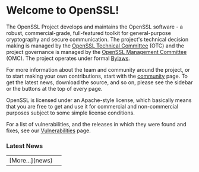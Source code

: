 # Welcome to OpenSSL!

The OpenSSL Project develops and maintains the OpenSSL software - a robust,
commercial-grade, full-featured toolkit for general-purpose cryptography and
secure communication. The project's technical decision making is managed by
the [OpenSSL Technical Committee](/community/otc.html) (OTC) and the project
governance is managed by the [OpenSSL Management Committee](/community/omc.html)
(OMC). The project operates under formal [Bylaws](/policies/omc-bylaws.html).

For more information about the team and community around the project, or to
start making your own contributions, start with the [community](/community)
page. To get the latest news, download the source, and so on, please see the
sidebar or the buttons at the top of every page.

OpenSSL is licensed under an Apache-style license, which basically means
that you are free to get and use it for commercial and non-commercial
purposes subject to some simple license conditions.

For a list of vulnerabilities, and the releases in which they were found and
fixes, see our [Vulnerabilities](news/vulnerabilities.html) page.

### Latest News

<table class="newsflash" width="90%">
<!--#include virtual="newsflash.inc"-->
<tr><td class="d">[More...](news)</td><td class="t"></td></tr>
</table>
